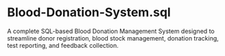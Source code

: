 # Blood-Donation-System.sql

A complete SQL-based Blood Donation Management System designed to streamline donor registration, blood stock management, donation tracking, test reporting, and feedback collection.
